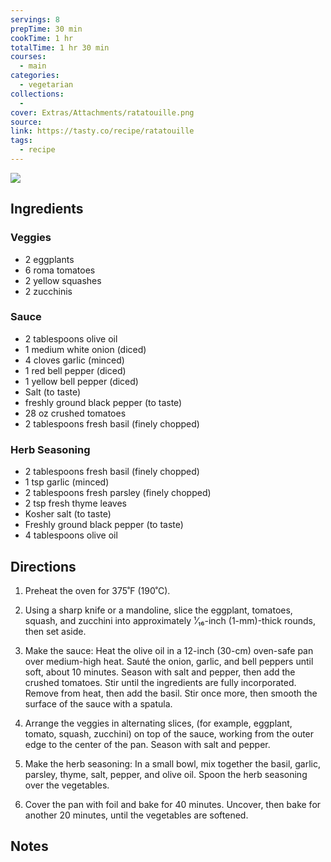 ```yaml
---
servings: 8
prepTime: 30 min
cookTime: 1 hr
totalTime: 1 hr 30 min
courses:
  - main
categories:
  - vegetarian
collections:
  -
cover: Extras/Attachments/ratatouille.png
source:
link: https://tasty.co/recipe/ratatouille
tags:
  - recipe
---
```


![](Extras/Attachments/ratatouille.png)


## Ingredients

### Veggies

- 2 eggplants
- 6 roma tomatoes
- 2 yellow squashes
- 2 zucchinis

### Sauce

- 2 tablespoons olive oil
- 1 medium white onion (diced)
- 4 cloves garlic (minced)
- 1 red bell pepper (diced)
- 1 yellow bell pepper (diced)
- Salt (to taste)
- freshly ground black pepper (to taste)
- 28 oz crushed tomatoes
- 2 tablespoons fresh basil (finely chopped)

### Herb Seasoning

- 2 tablespoons fresh basil (finely chopped)
- 1 tsp garlic (minced)
- 2 tablespoons fresh parsley (finely chopped)
- 2 tsp fresh thyme leaves
- Kosher salt (to taste)
- Freshly ground black pepper (to taste)
- 4 tablespoons olive oil


## Directions

1. Preheat the oven for 375˚F (190˚C).

2. Using a sharp knife or a mandoline, slice the eggplant, tomatoes, squash, and zucchini into approximately ¹⁄₁₆-inch (1-mm)-thick rounds, then set aside.

3. Make the sauce: Heat the olive oil in a 12-inch (30-cm) oven-safe pan over medium-high heat. Sauté the onion, garlic, and bell peppers until soft, about 10 minutes. Season with salt and pepper, then add the crushed tomatoes. Stir until the ingredients are fully incorporated. Remove from heat, then add the basil. Stir once more, then smooth the surface of the sauce with a spatula.

4. Arrange the veggies in alternating slices, (for example, eggplant, tomato, squash, zucchini) on top of the sauce, working from the outer edge to the center of the pan. Season with salt and pepper.

5. Make the herb seasoning: In a small bowl, mix together the basil, garlic, parsley, thyme, salt, pepper, and olive oil. Spoon the herb seasoning over the vegetables.

6. Cover the pan with foil and bake for 40 minutes. Uncover, then bake for another 20 minutes, until the vegetables are softened.


## Notes